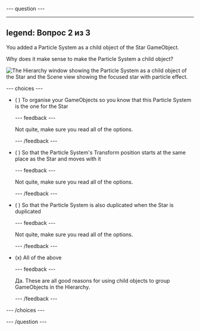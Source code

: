 
--- question ---

---
legend: Вопрос 2 из 3
---

You added a Particle System as a child object of the Star GameObject.

Why does it make sense to make the Particle System a child object?

![The Hierarchy window showing the Particle System as a child object of the Star and the Scene view showing the focused star with particle effect.](images/particle-star.png)

--- choices ---

- ( ) To organise your GameObjects so you know that this Particle System is the one for the Star


  --- feedback ---

  Not quite, make sure you read all of the options.

  --- /feedback ---

- ( ) So that the Particle System's Transform position starts at the same place as the Star and moves with it


  --- feedback ---

  Not quite, make sure you read all of the options.

  --- /feedback ---

- ( ) So that the Particle System is also duplicated when the Star is duplicated

  --- feedback ---

  Not quite, make sure you read all of the options.

  --- /feedback ---

- (x) All of the above

  --- feedback ---

  Да. These are all good reasons for using child objects to group GameObjects in the Hierarchy.

  --- /feedback ---

--- /choices ---

--- /question ---
